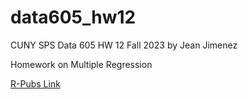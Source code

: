 # data605_hw12
CUNY SPS Data 605 HW 12 Fall 2023 by Jean Jimenez

Homework on Multiple Regression

[R-Pubs Link](http://rpubs.com/sleepysloth12/1114646)
